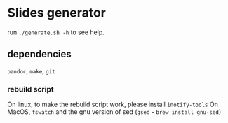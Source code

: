 # Slides generator

run `./generate.sh -h` to see help.

## dependencies

`pandoc`, `make`, `git`

### rebuild script
On linux, to make the rebuild script work, please install `inotify-tools`
On MacOS, `fswatch` and the gnu version of sed (`gsed` - `brew install gnu-sed`)

